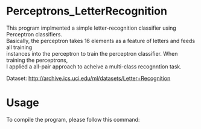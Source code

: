 # Perceptrons_LetterRecognition

This program implmented a simple letter-recognition classifier using Perceptron classifiers. <br />
Basically, the perceptron takes 16 elements as a feature of letters and feeds all training <br />
instances into the perceptron to train the perceptron classifier. When training the perceptrons, <br />
I applied a all-pair approach to acheive a multi-class recognntion task. <br />

Dataset: http://archive.ics.uci.edu/ml/datasets/Letter+Recognition <br />

# Usage

To compile the program, please follow this command: <br />
